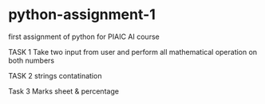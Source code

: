 # python-assignment-1
first assignment of python for PIAIC AI course



TASK 1
Take two input from user and perform all mathematical operation on both numbers

TASK 2
strings contatination 

Task 3
Marks sheet & percentage

